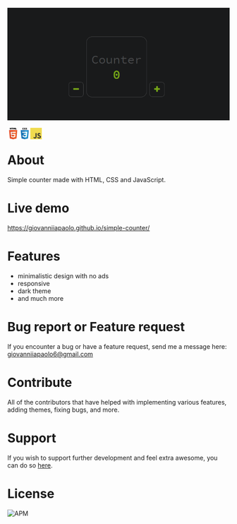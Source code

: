 ![](https://github.com/giovanniiapaolo/simple-counter/blob/main/assets/images/banner.PNG) <br />

<img align="left" alt="html" width="26px" src="https://github.com/github/explore/blob/main/topics/html/html.png" /> <img align="left" alt="html" width="26px" src="https://github.com/github/explore/blob/main/topics/css/css.png" /> <img align="left" alt="html" width="26px" src="https://github.com/github/explore/blob/main/topics/javascript/javascript.png" /> <br/>

<!-- # Simple counter -->

# About
Simple counter made with HTML, CSS and JavaScript.

# Live demo
https://giovanniiapaolo.github.io/simple-counter/

# Features
- minimalistic design with no ads
- responsive
- dark theme
- and much more

# Bug report or Feature request
If you encounter a bug or have a feature request, send me a message here: giovanniiapaolo6@gmail.com

# Contribute
All of the contributors that have helped with implementing various features, adding themes, fixing bugs, and more.

<!-- # Code of Conduct -->

<!-- # Credits -->

# Support
If you wish to support further development and feel extra awesome, you can do so [here](https://paypal.me/giovanniiapaolo).

# License

<img alt="APM" src="https://img.shields.io/apm/l/vim-mode">

<!-- Note -->
